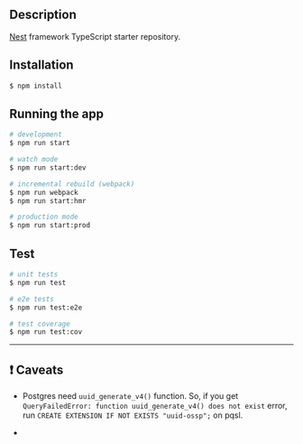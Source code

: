 ## Description

[Nest](https://github.com/nestjs/nest) framework TypeScript starter repository.

## Installation

```bash
$ npm install
```

## Running the app

```bash
# development
$ npm run start

# watch mode
$ npm run start:dev

# incremental rebuild (webpack)
$ npm run webpack
$ npm run start:hmr

# production mode
$ npm run start:prod
```

## Test

```bash
# unit tests
$ npm run test

# e2e tests
$ npm run test:e2e

# test coverage
$ npm run test:cov
```

- - - -
## :exclamation: Caveats

* Postgres need `uuid_generate_v4()` function. So, if you get `QueryFailedError: function uuid_generate_v4() does not exist` error, run `CREATE EXTENSION IF NOT EXISTS "uuid-ossp";` on pqsl.

* 